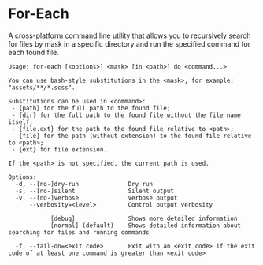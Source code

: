 # For-Each

A cross-platform command line utility that allows you to recursively search for files by mask in a specific directory and run the specified command for each found file.

```
Usage: for-each [<options>] <mask> [in <path>] do <command...>

You can use bash-style substitutions in the <mask>, for example: "assets/**/*.scss".

Substitutions can be used in <command>:
 - {path} for the full path to the found file;
 - {dir} for the full path to the found file without the file name itself;
 - {file.ext} for the path to the found file relative to <path>;
 - {file} for the path (without extension) to the found file relative to <path>;
 - {ext} for file extension.

If the <path> is not specified, the current path is used.

Options:
  -d, --[no-]dry-run              Dry run
  -s, --[no-]silent               Silent output
  -v, --[no-]verbose              Verbose output
      --verbosity=<level>         Control output verbosity

            [debug]               Shows more detailed information
            [normal] (default)    Shows detailed information about searching for files and running commands

  -f, --fail-on=<exit code>       Exit with an <exit code> if the exit code of at least one command is greater than <exit code>
```
